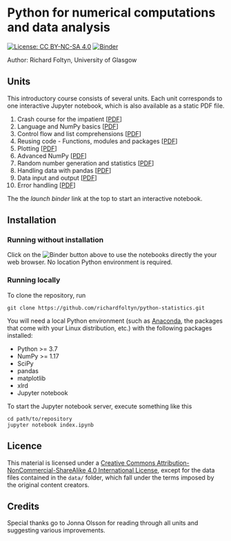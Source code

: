 # Python for numerical computations and data analysis
[![License: CC BY-NC-SA 4.0](https://img.shields.io/badge/License-CC%20BY--NC--SA%204.0-lightgrey.svg)](https://creativecommons.org/licenses/by-nc-sa/4.0/)
[![Binder](https://mybinder.org/badge_logo.svg)](https://mybinder.org/v2/gh/richardfoltyn/python-statistics/main?filepath=index.ipynb)

Author: Richard Foltyn, University of Glasgow

## Units

This introductory course consists of several units. Each unit corresponds
to one interactive Jupyter notebook, which is also available
as a static PDF file.

1.  Crash course for the impatient [[PDF](latex/unit1.pdf)]
2.  Language and NumPy basics [[PDF](latex/unit2.pdf)]
3.  Control flow and list comprehensions [[PDF](latex/unit3.pdf)]
4.  Reusing code - Functions, modules and packages [[PDF](latex/unit4.pdf)]
5.  Plotting [[PDF](latex/unit5.pdf)]
6.  Advanced NumPy [[PDF](latex/unit6.pdf)]
7.  Random number generation and statistics [[PDF](latex/unit7.pdf)]
8.  Handling data with pandas [[PDF](latex/unit8.pdf)]
9.  Data input and output [[PDF](latex/unit9.pdf)]
10. Error handling [[PDF](latex/unit10.pdf)]

The the *launch binder* link at the top to start an interactive
notebook.

## Installation

### Running without installation

Click on the ![Binder](https://mybinder.org/badge_logo.svg) button
above to use the notebooks directly the your web browser. No location
Python environment is required.

### Running locally

To clone the repository, run

    git clone https://github.com/richardfoltyn/python-statistics.git

You will need a local Python environment (such as [Anaconda](https://www.anaconda.com/products/individual), the packages that come with your Linux distribution, etc.)
with the following packages installed:

-   Python >= 3.7
-   NumPy >= 1.17
-   SciPy
-   pandas
-   matplotlib
-   xlrd
-   Jupyter notebook

To start the Jupyter notebook server, execute something like this

    cd path/to/repository
    jupyter notebook index.ipynb

## Licence

This material is licensed under a 
[Creative Commons Attribution-NonCommercial-ShareAlike 4.0 International License](http://creativecommons.org/licenses/by-nc-sa/4.0/),
except for the data files contained in the `data/` folder, which
fall under the terms imposed by the original content creators.

## Credits

Special thanks go to Jonna Olsson for reading through all units and
suggesting various improvements.